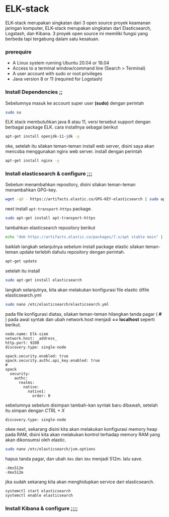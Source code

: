 # ELK-stack

ELK-stack merupakan singkatan dari 3 open source proyek keamanan jaringan komputer, ELK-stack merupakan singkatan dari Elasticsearch, Logstash, dan Kibana. 3 proyek open source ini memiliki fungsi yang berbeda tapi tergabung dalam satu kesatuan.

### prerequire

- A Linux system running Ubuntu 20.04 or 18.04
- Access to a terminal window/command line (Search > Terminal)
- A user account with sudo or root privileges
- Java version 8 or 11 (required for Logstash)

### Install Dependencies ;;

Sebelumnya masuk ke account super user **(sudo)** dengan perintah

```bash
sudo su
```

ELK stack membutuhkan java 8 atau 11, versi tersebut support dengan berbagai package ELK. cara installnya sebagai berikut

```bash
apt-get install openjdk-11-jdk -y
```

oke, setelah itu silakan teman-teman install web server, disini saya akan mencoba menggunakan nginx web server. install dengan perintah

```bash
apt-get install nginx -y
```

### Install elasticsearch & configure ;;;

Sebelum menambahkan repository, disini silakan teman-teman menambahkan GPG-key.

```bash
wget -qO - https://artifacts.elastic.co/GPG-KEY-elasticsearch | sudo apt-key add -
```

next install `apt-transport-https` package.

```bash
sudo apt-get install apt-transport-https
```

tambahkan elasticsearch repository berikut

```bash
echo "deb https://artifacts.elastic.co/packages/7.x/apt stable main" | sudo tee –a /etc/apt/sources.list.d/elastic-7.x.list
```

baiklah langkah selanjutnya sebelum install package elastic silakan teman-teman update terlebih dahulu repository dengan perintah.

```bash
apt-get update
```

setelah itu install

```bash
sudo apt-get install elasticsearch
```

langkah selanjutnya, kita akan melakukan konfigurasi file elastic difile elasticsearch.yml

```bash
sudo nano /etc/elasticsearch/elasticsearch.yml
```

pada file konfigurasi diatas, silakan teman-teman hilangkan tanda pagar ( **#** ) pada awal syntak dan ubah network.host menjadi **== localhost** seperti berikut.






```
node.name: Elk-siem
network.host: _address_
http.port: 9200
discovery.type: single-node

xpack.security.enabled: true
xpack.security.authc.api_key.enabled: true
#
xpack
  security:
    authc:
      realms:
        native:
          native1:
            order: 0
```




sebelumnya sebelum disimpan tambah-kan syntak baru dibawah, setelah itu simpan dengan _CTRL + X_

```
discovery.type: single-node
```

okee next, sekarang disini kita akan melakukan konfigurasi memory heap pada RAM, disini kita akan melakukan kontrol terhadap memory RAM yang akan dikonsumsi oleh elastic.

```bash
sudo nano /etc/elasticsearch/jvm.options
```

hapus tanda pagar, dan ubah `Xms` dan `Xmx` menjadi 512m. lalu save.

```
-Xms512m
-Xmx512m
```

jika sudah sekarang kita akan menghidupkan service dari elasticsearch.

```bash
systemctl start elasticsearch
systemctl enable elasticsearch
```

### Install Kibana & configure ;;;;


